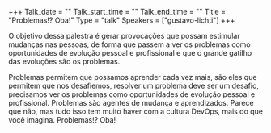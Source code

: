 +++
Talk_date = ""
Talk_start_time = ""
Talk_end_time = ""
Title = "Problemas!? Oba!"
Type = "talk"
Speakers = ["gustavo-lichti"]
+++

O objetivo dessa palestra é gerar provocações que possam estimular mudanças nas pessoas, de forma que passem a ver os problemas como oportunidades de evolução pessoal e profissional e que o grande gatilho das evoluções são os problemas.

Problemas permitem que possamos aprender cada vez mais, são eles que permitem que nos desafiemos, resolver um problema deve ser um desafio, precisamos ver os problemas como oportunidades de evolução pessoal e profissional. Problemas são agentes de mudança e aprendizados. Parece que não, mas tudo isso tem muito haver com a cultura DevOps, mais do que você imagina. Problemas!? Oba!
